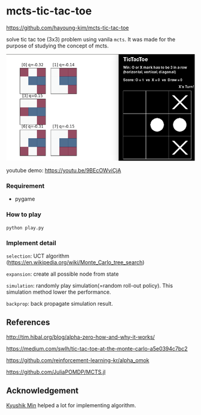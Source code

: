 # mcts-tic-tac-toe
https://github.com/hayoung-kim/mcts-tic-tac-toe

solve tic tac toe (3x3) problem using vanila `mcts`. It was made for the purpose of studying the concept of mcts. 

![mcts_debug](img/mcts_debug.png)

youtube demo: https://youtu.be/9BEcOWviCjA

### Requirement

- pygame



### How to play

```
python play.py
```



### Implement detail

`selection`: UCT algorithm (https://en.wikipedia.org/wiki/Monte_Carlo_tree_search)

`expansion`: create all possible node from state

`simulation`: randomly play simulation(=random roll-out policy). This simulation method lower the performance. 

`backprop`: back propagate simulation result. 



## References

http://tim.hibal.org/blog/alpha-zero-how-and-why-it-works/

https://medium.com/swlh/tic-tac-toe-at-the-monte-carlo-a5e0394c7bc2

https://github.com/reinforcement-learning-kr/alpha_omok

https://github.com/JuliaPOMDP/MCTS.jl



## Acknowledgement

[Kyushik Min](https://github.com/Kyushik) helped a lot for implementing algorithm.
